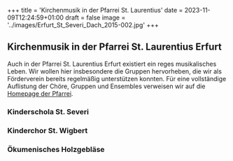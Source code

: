 +++
title = 'Kirchenmusik in der Pfarrei St. Laurentius'
date = 2023-11-09T12:24:59+01:00
draft = false
image = '../images/Erfurt_St_Severi_Dach_2015-002.jpg'
+++

## Kirchenmusik in der Pfarrei St. Laurentius Erfurt

Auch in der Pfarrei St. Laurentius Erfurt existiert ein reges musikalisches Leben. Wir wollen
hier insbesondere die Gruppen hervorheben, die wir als Förderverein bereits regelmäßig
unterstützen konnten. Für eine vollständige Auflistung der Chöre, Gruppen und Ensembles
verweisen wir auf die [Homepage der Pfarrei](https://www.st-laurentius-erfurt.de/ansprechpartner/kirchenmusik/).

### Kinderschola St. Severi


### Kinderchor St. Wigbert


### Ökumenisches Holzgebläse
